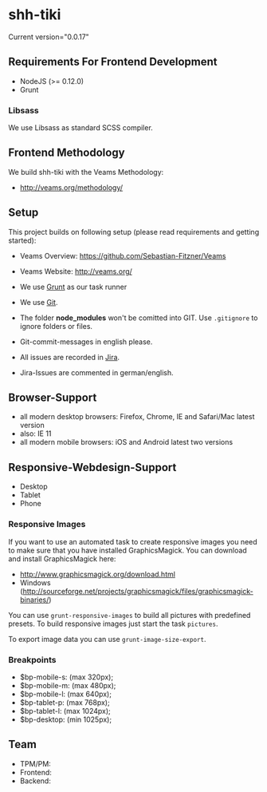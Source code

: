 # shh-tiki

Current version="0.0.17"

## Requirements For Frontend Development

* NodeJS (>= 0.12.0)
* Grunt

### Libsass
We use Libsass as standard SCSS compiler.

## Frontend Methodology

We build shh-tiki with the Veams Methodology:
* http://veams.org/methodology/


## Setup

This project builds on following setup (please read requirements and getting started):

- Veams Overview: https://github.com/Sebastian-Fitzner/Veams
- Veams Website: http://veams.org/

- We use [Grunt](http://gruntjs.com/) as our task runner
- We use [Git](#).
- The folder __node_modules__ won't be comitted into GIT. Use ```.gitignore``` to ignore folders or files.
- Git-commit-messages in english please.
- All issues are recorded in [Jira](#).
- Jira-Issues are commented in german/english.

## Browser-Support

- all modern desktop browsers: Firefox, Chrome, IE and Safari/Mac latest version
- also: IE 11
- all modern mobile browsers: iOS and Android latest two versions

## Responsive-Webdesign-Support

- Desktop
- Tablet
- Phone

### Responsive Images

If you want to use an automated task to create responsive images you need to make sure that you have installed GraphicsMagick. You can download and install GraphicsMagick here:

- http://www.graphicsmagick.org/download.html
- Windows (http://sourceforge.net/projects/graphicsmagick/files/graphicsmagick-binaries/)

You can use `grunt-responsive-images` to build all pictures with predefined presets. To build responsive images just start the task `pictures`.

To export image data you can use `grunt-image-size-export`.

### Breakpoints
- $bp-mobile-s: (max 320px);
- $bp-mobile-m: (max 480px);
- $bp-mobile-l: (max 640px);
- $bp-tablet-p: (max 768px);
- $bp-tablet-l: (max 1024px);
- $bp-desktop: (min 1025px);

## Team

- TPM/PM:
- Frontend:
- Backend: